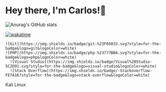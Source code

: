 # Hey there, I'm Carlos!👋

![Anurag's GitHub stats](https://github-readme-stats.vercel.app/api?username=hellowebscc&show_icons=true&theme=tokyonight)

[![wakatime](https://wakatime.com/badge/user/89cf48f6-b72f-49cf-90f1-00f6fd5df93b.svg)](https://wakatime.com/@89cf48f6-b72f-49cf-90f1-00f6fd5df93b)

	![Git](https://img.shields.io/badge/git-%23F05033.svg?style=for-the-badge&logo=git&logoColor=white)
  	![PHP](https://img.shields.io/badge/php-%23777BB4.svg?style=for-the-badge&logo=php&logoColor=white)
      ![Visual Studio](https://img.shields.io/badge/Visual%20Studio-5C2D91.svg?style=for-the-badge&logo=visual-studio&logoColor=white)
      ![Stack Overflow](https://img.shields.io/badge/-Stackoverflow-FE7A16?style=for-the-badge&logo=stack-overflow&logoColor=white)
Kali Linux
